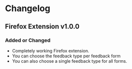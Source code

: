 # Changelog

## Firefox Extension v1.0.0

### Added or Changed
- Completely working Firefox extension.
- You can choose the feedback type per feedback form
- You can also choose a single feedback type for all forms.
